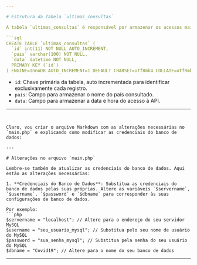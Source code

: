 ```yaml
---

# Estrutura da Tabela `ultimas_consultas`

A tabela `ultimas_consultas` é responsável por armazenar os acessos mais recentes à API-Covid-19.

```sql
CREATE TABLE `ultimas_consultas` (
  `id` int(11) NOT NULL AUTO_INCREMENT,
  `pais` varchar(100) NOT NULL,
  `data` datetime NOT NULL,
  PRIMARY KEY (`id`)
) ENGINE=InnoDB AUTO_INCREMENT=1 DEFAULT CHARSET=utf8mb4 COLLATE=utf8mb4_general_ci;
```

- `id`: Chave primária da tabela, auto incrementada para identificar exclusivamente cada registro.
- `pais`: Campo para armazenar o nome do país consultado.
- `data`: Campo para armazenar a data e hora do acesso à API.

---
```


Claro, vou criar o arquivo Markdown com as alterações necessárias no `main.php` e explicando como modificar as credenciais do banco de dados:

---

# Alterações no arquivo `main.php`

Lembre-se também de atualizar as credenciais do banco de dados. Aqui estão as alterações necessárias:

1. **Credenciais do Banco de Dados**: Substitua as credenciais do banco de dados pelas suas próprias. Altere as variáveis `$servername`, `$username`, `$password` e `$dbname` para corresponder às suas configurações de banco de dados.

Por exemplo:
```php
$servername = "localhost"; // Altere para o endereço do seu servidor MySQL
$username = "seu_usuario_mysql"; // Substitua pelo seu nome de usuário do MySQL
$password = "sua_senha_mysql"; // Substitua pela senha do seu usuário do MySQL
$dbname = "Covid19"; // Altere para o nome do seu banco de dados
```
---
